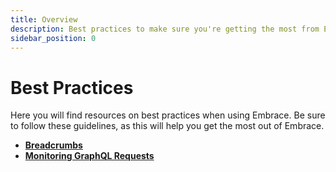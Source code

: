 ```yaml
---
title: Overview
description: Best practices to make sure you're getting the most from Embrace
sidebar_position: 0
---
```


# Best Practices

Here you will find resources on best practices when using Embrace.
Be sure to follow these guidelines, as this will help you get the most out of Embrace.

- [**Breadcrumbs**](/best-practices/breadcrumbs/)
- [**Monitoring GraphQL Requests**](/best-practices/graphql/)
